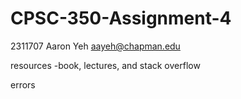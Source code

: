 # CPSC-350-Assignment-4

2311707
Aaron Yeh
aayeh@chapman.edu

resources
  -book, lectures, and stack overflow

errors
